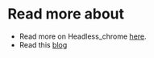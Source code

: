 

# Read more about
* Read more on Headless_chrome [here](https://docs.rs/headless_chrome/latest/headless_chrome/index.html).
* Read this [blog](https://scrape-it.cloud/blog/web-scraping-with-rust#scraper)